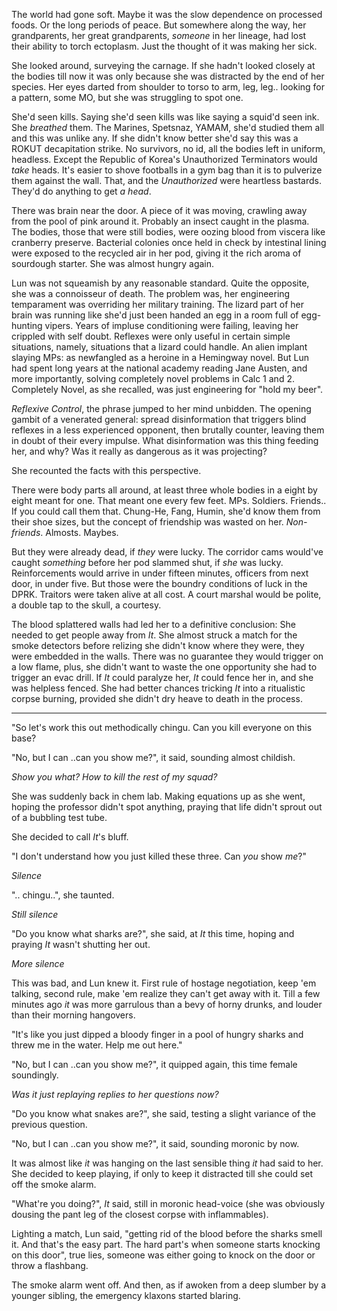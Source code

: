 The world had gone soft. Maybe it was the slow dependence on processed foods.
Or the long periods of peace. But somewhere along the way, her grandparents,
her great grandparents, _someone_ in her lineage, had lost their ability to
torch ectoplasm. Just the thought of it was making her sick. 

She looked around, surveying the carnage. If she hadn't looked closely at the 
bodies till now it was only because she was distracted by the end of her species. 
Her eyes darted from shoulder to torso to arm, leg, leg.. looking for a pattern, 
some MO, but she was struggling to spot one. 

She'd seen kills. Saying she'd seen kills was like saying a squid'd seen ink. 
She _breathed_ them. The Marines, Spetsnaz, YAMAM, she'd studied them all and 
this was unlike any. If she didn't know better she'd say this was a ROKUT
decapitation strike. No survivors, no id, all the bodies left in uniform, 
headless. Except the Republic of Korea's Unauthorized Terminators would _take_ 
heads. It's easier to shove footballs in a gym bag than it is to pulverize them 
against the wall. That, and the _Unauthorized_ were heartless bastards. They'd
do anything to get _a head_. 

There was brain near the door. A piece of it was moving, crawling away from the
pool of pink around it. Probably an insect caught in the plasma. The bodies, 
those that were still bodies, were oozing blood from viscera like cranberry 
preserve. Bacterial colonies once held in check by intestinal lining were 
exposed to the recycled air in her pod, giving it the rich aroma of sourdough 
starter. She was almost hungry again. 

Lun was not squeamish by any reasonable standard. Quite the opposite, she was a
connoisseur of death. The problem was, her engineering temparament was 
overriding her military training. The lizard part of her brain was running like 
she'd just been handed an egg in a room full of egg-hunting vipers. Years of 
impluse conditioning were failing, leaving her crippled with self doubt. 
Reflexes were only useful in certain simple situations, namely, situations that 
a lizard could handle. An alien implant slaying MPs: as newfangled as a heroine 
in a Hemingway novel. But Lun had spent long years at the national academy
reading Jane Austen, and more importantly, solving completely novel problems in
Calc 1 and 2. Completely Novel, as she recalled, was just engineering for "hold
my beer".

_Reflexive Control_, the phrase jumped to her mind unbidden. The opening gambit
of a venerated general: spread disinformation that triggers blind reflexes in a 
less experienced opponent, then brutally counter, leaving them in doubt of their 
every impulse. What disinformation was this thing feeding her, and why? Was it 
really as dangerous as it was projecting? 

She recounted the facts with this perspective. 

There were body parts all around, at least three whole bodies in a eight by 
eight meant for one. That meant one every few feet. MPs. Soldiers. Friends.. If 
you could call them that. Chung-He, Fang, Humin, she'd know them from their shoe 
sizes, but the concept of friendship was wasted on her. _Non-friends_. Almosts.
Maybes. 

But they were already dead, if _they_ were lucky. The corridor cams would've 
caught *something* before her pod slammed shut, if _she_ was lucky. 
Reinforcements would arrive in under fifteen minutes, officers from next door, 
in under five. But those were the boundry conditions of luck in the DPRK. 
Traitors were taken alive at all cost. A court marshal would be polite, a double 
tap to the skull, a courtesy. 

The blood splattered walls had led her to a definitive conclusion: She needed to
get people away from _It_. She almost struck a match for the smoke detectors 
before relizing she didn't know where they were, they were embedded in the 
walls. There was no guarantee they would trigger on a low flame, plus, she 
didn't want to waste the one opportunity she had to trigger an evac drill. If 
_It_ could paralyze her, _It_ could fence her in, and she was helpless fenced. 
She had better chances tricking _It_ into a ritualistic corpse burning, provided 
she didn't dry heave to death in the process.  

---

"So let's work this out methodically chingu. Can you kill everyone on this base?

"No, but I can ..can you show me?", it said, sounding almost childish. 

_Show you what? How to kill the rest of my squad?_ 

She was suddenly back in chem lab. Making equations up as she went, hoping the
professor didn't spot anything, praying that life didn't sprout out of a 
bubbling test tube. 

She decided to call _It_'s bluff. 

"I don't understand how you just killed these three. Can _you_ show _me_?"

_Silence_

".. chingu..", she taunted. 

_Still silence_

"Do you know what sharks are?", she said, at _It_ this time, hoping and 
praying _It_ wasn't shutting her out.  

_More silence_

This was bad, and Lun knew it. First rule of hostage negotiation, keep 'em
talking, second rule, make 'em realize they can't get away with it. Till a 
few minutes ago _it_ was more garrulous than a bevy of horny drunks, and louder 
than their morning hangovers.

"It's like you just dipped a bloody finger in a pool of hungry sharks and threw 
me in the water. Help me out here." 

"No, but I can ..can you show me?", it quipped again, this time female 
soundingly.  

_Was it just replaying replies to her questions now?_

"Do you know what snakes are?", she said, testing a slight variance of the
previous question. 

"No, but I can ..can you show me?", it said, sounding moronic by now. 

It was almost like _it_ was hanging on the last sensible thing _it_ had said to 
her. She decided to keep playing, if only to keep it distracted till she could
set off the smoke alarm. 

"What're you doing?", _It_ said, still in moronic head-voice (she was obviously 
dousing the pant leg of the closest corpse with inflammables).

Lighting a match, Lun said, "getting rid of the blood before the sharks smell 
it. And that's the easy part. The hard part's when someone starts knocking on 
this door", true lies, someone was either going to knock on the door or throw a 
flashbang.

The smoke alarm went off. And then, as if awoken from a deep slumber by a younger 
sibling, the emergency klaxons started blaring.
